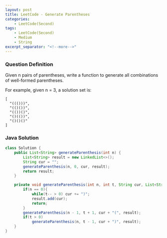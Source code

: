 ```yaml
---
layout: post
title: LeetCode - Generate Parentheses
categories:
    - LeetCode(Second)
tags:
    - LeetCode(Second)
    - Medium
    - String
excerpt_separator: "<!--more-->"
---
```


### Question Definition
Given n pairs of parentheses, write a function to generate all combinations of well-formed parentheses.
<!--more-->
For example, given n = 3, a solution set is:
```
[
  "((()))",
  "(()())",
  "(())()",
  "()(())",
  "()()()"
]
```
### Java Solution
```java
class Solution {
    public List<String> generateParenthesis(int n) {
        List<String> result = new LinkedList<>();
        String cur = "";
        generateParenthesis(n, 0, cur, result);
        return result;
    }

    private void generateParenthesis(int n, int t, String cur, List<String> result){
        if(n == 0){
            while(t-- > 0) cur += ")";
            result.add(cur);
            return;
        }
        generateParenthesis(n - 1, t + 1, cur + "(", result);
        if(t > 0)
            generateParenthesis(n, t - 1, cur + ")", result);
    }
}
```